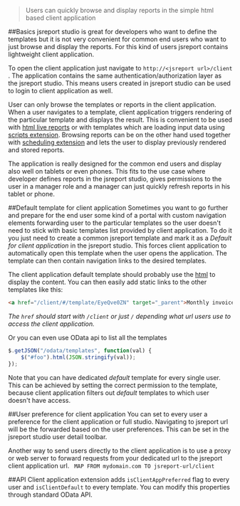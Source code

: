 > Users can quickly browse and display reports in the simple html  based client application

##Basics
jsreport studio is great for developers who want to define the templates but it is not very convenient for common end users who want to just browse and display the reports. For this kind of users jsreport contains lightweight client application.

To open the client application just navigate to `http://<jsreport url>/client` . The application contains the same authentication/authorization layer as the jsreport studio. This means users created in jsreport studio can be used to login to client application as well.

User can only  browse the templates or reports in the client application. When a user navigates to a template, client application triggers rendering of the particular template and displays the result.  This is convenient to be used with [html live reports](/learn/live-reports) or with templates which are loading input data using [scripts extension](/learn/scripts). Browsing reports can be on the other hand used together with [scheduling extension](/learn/scheduling) and lets the user to display previously rendered and stored reports.

The application is really designed for the common end users and display also well on tablets or even phones. This fits to the use case where developer defines reports in the jsreport studio, gives permissions to the user in a manager role and a manager can just quickly refresh reports in his tablet or phone.

##Default template for client application
Sometimes you want to go further and prepare for the end user some kind of a portal with custom navigation elements forwarding user to the particular templates so the user doesn't need to stick with basic templates list provided by client application. To do it you just need to create a common jsreport template and mark it as a *Default for client application* in the jsreport studio. This forces client application to automatically open this template when the user opens the application. The template can then contain navigation links to the desired templates.

The client application default template should probably use the [html](/learn/html) to display the content.  You can then easily add static links to the other templates like this:

```html
<a href="/client/#/template/EyeQve0ZN" target="_parent">Monthly invoices</a>
```
*The `href` should start with `/client` or just `/` depending what url users use to access the client application.*

Or you can even use OData api to list all the templates

```js
$.getJSON("/odata/templates", function(val) {
	$("#foo").html(JSON.stringify(val));
});
```




Note that you can have dedicated *default* template for every single user. This can be achieved by setting the correct permission to the template, because client application filters out *default* templates to which user doesn't have access.


##User preference for client application
You can set to every user a preference for the client application or full studio. Navigating to jsreport url will be the forwarded based on the user preferences. This can be set in the jsreport studio user detail toolbar.

Another way to send users directly to the client application is to use a proxy or web server to forward requests from your dedicated url to the jsreport client application url.
` MAP FROM mydomain.com TO jsreport-url/client`

##API
Client application extension adds `isClientAppPreferred` flag to every user and `isClientDefault` to every template. You can modify this properties through standard OData API.